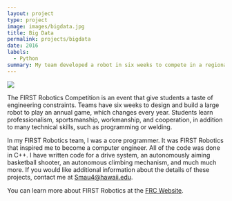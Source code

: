 ```yaml
---
layout: project
type: project
image: images/bigdata.jpg
title: Big Data
permalink: projects/bigdata
date: 2016
labels:
  - Python
summary: My team developed a robot in six weeks to compete in a regional First Robotics Competition.
---
```


<img class="ui image" src="{{ site.baseurl }}/images/cotton-header.png">

The FIRST Robotics Competition is an event that give students a taste of engineering constraints.  Teams have six weeks to design and build a large robot to play an annual game, which changes every year.  Students learn professionalism, sportsmanship, workmanship, and cooperation, in addition to many technical skills, such as programming or welding. 

In my FIRST Robotics team, I was a core programmer.  It was FIRST Robotics that inspired me to become a computer engineer.  All of the code was done in C++.  I have written code for a drive system, an autonomously aiming basketball shooter, an autonomous climbing mechanism, and much much more.  If you would like additional information about the details of these projects, contact me at Smau4@hawaii.edu.

You can learn more about FIRST Robotics at the [FRC Website](http://www.firstinspires.org/robotics/frc).




